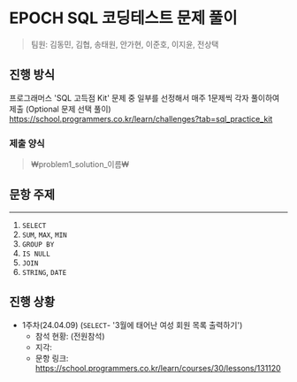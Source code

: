 # EPOCH SQL 코딩테스트 문제 풀이
> 팀원: 김동민, 김협, 송태원, 안가현, 이준호, 이지윤, 전상택



## 진행 방식
프로그래머스 'SQL 고득점 Kit' 문제 중 일부를 선정해서 매주 1문제씩 각자 풀이하여 제출 (Optional 문제 선택 풀이)
<https://school.programmers.co.kr/learn/challenges?tab=sql_practice_kit>



### 제출 양식
> ₩problem1_solution_이름₩




## 문항 주제
---
1. `SELECT`
2. `SUM`, `MAX`, `MIN`
3. `GROUP BY`
4. `IS NULL`
5. `JOIN`
6. `STRING`, `DATE`



## 진행 상황

- 1주차(24.04.09) (`SELECT`- '3월에 태어난 여성 회원 목록 출력하기')
  - 참석 현황: (전원참석)
  - 지각:
  - 문항 링크: <https://school.programmers.co.kr/learn/courses/30/lessons/131120>
